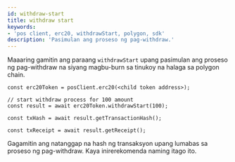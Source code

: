 ```yaml
---
id: withdraw-start
title: withdraw start
keywords:
- 'pos client, erc20, withdrawStart, polygon, sdk'
description: 'Pasimulan ang proseso ng pag-withdraw.'
---
```


Maaaring gamitin ang paraang `withdrawStart` upang pasimulan ang proseso ng pag-withdraw na siyang magbu-burn sa tinukoy na halaga sa polygon chain.

```
const erc20Token = posClient.erc20(<child token address>);

// start withdraw process for 100 amount
const result = await erc20Token.withdrawStart(100);

const txHash = await result.getTransactionHash();

const txReceipt = await result.getReceipt();

```

Gagamitin ang natanggap na hash ng transaksyon upang lumabas sa proseso ng pag-withdraw. Kaya inirerekomenda naming itago ito.

